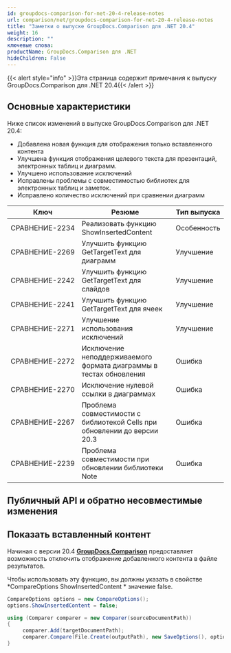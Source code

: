 ```yaml
---
id: groupdocs-comparison-for-net-20-4-release-notes
url: comparison/net/groupdocs-comparison-for-net-20-4-release-notes
title: "Заметки о выпуске GroupDocs.Comparison для .NET 20.4"
weight: 16
description: ""
ключевые слова:
productName: GroupDocs.Comparison для .NET
hideChildren: False
---
```

{{< alert style="info" >}}Эта страница содержит примечания к выпуску GroupDocs.Comparison для .NET 20.4{{< /alert >}}

## Основные характеристики

Ниже список изменений в выпуске GroupDocs.Comparison для .NET 20.4:

* Добавлена новая функция для отображения только вставленного контента
* Улучшена функция отображения целевого текста для презентаций, электронных таблиц и диаграмм.
* Улучшено использование исключений
* Исправлены проблемы с совместимостью библиотек для электронных таблиц и заметок.
* Исправлено количество исключений при сравнении диаграмм

| Ключ | Резюме | Тип выпуска |
| --- | --- | --- |
| СРАВНЕНИЕ-2234 | Реализовать функцию ShowInsertedContent | Особенность |
| СРАВНЕНИЕ-2269 | Улучшить функцию GetTargetText для диаграмм | Улучшение |
| СРАВНЕНИЕ-2242 | Улучшить функцию GetTargetText для слайдов | Улучшение |
| СРАВНЕНИЕ-2241 | Улучшить функцию GetTargetText для ячеек | Улучшение |
| СРАВНЕНИЕ-2271 | Улучшение использования исключений | Улучшение |
| СРАВНЕНИЕ-2272 | Исключение неподдерживаемого формата диаграммы в тестах обновления | Ошибка |
| СРАВНЕНИЕ-2270 | Исключение нулевой ссылки в диаграммах | Ошибка |
| СРАВНЕНИЕ-2267 | Проблема совместимости с библиотекой Cells при обновлении до версии 20.3 | Ошибка |
| СРАВНЕНИЕ-2239 | Проблема совместимости при обновлении библиотеки Note | Ошибка |

## Публичный API и обратно несовместимые изменения

## **Показать вставленный контент**

Начиная с версии 20.4 **[GroupDocs.Comparison](https://products.groupdocs.com/comparison/net)** предоставляет возможность отключить отображение добавленного контента в файле результатов.
  

Чтобы использовать эту функцию, вы должны указать в свойстве *CompareOptions ShowInsertedContent * значение false.


```csharp
CompareOptions options = new CompareOptions();
options.ShowInsertedContent = false;

using (Comparer comparer = new Comparer(sourceDocumentPath))
{
     comparer.Add(targetDocumentPath);
     comparer.Compare(File.Create(outputPath), new SaveOptions(), options);
}
```

